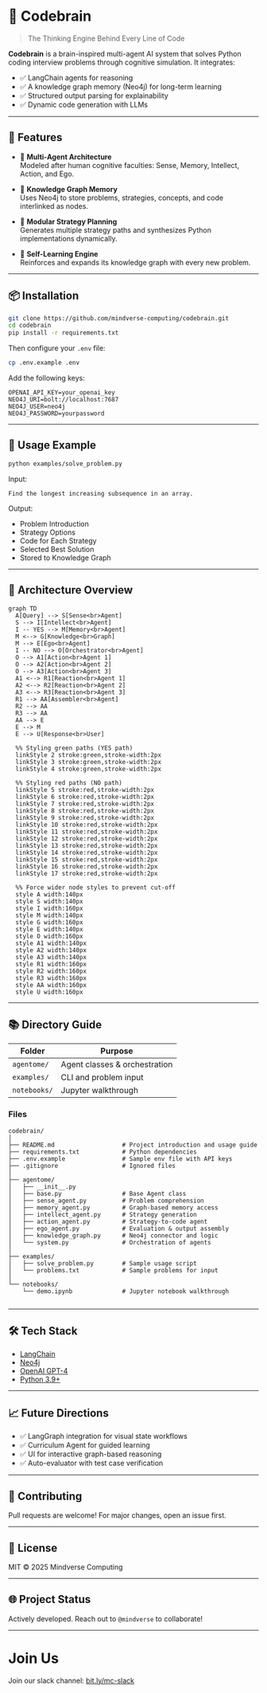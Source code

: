 
# 🧠 Codebrain

> The Thinking Engine Behind Every Line of Code

**Codebrain** is a brain-inspired multi-agent AI system that solves Python coding interview problems through cognitive simulation. It integrates:
- ✅ LangChain agents for reasoning
- ✅ A knowledge graph memory (Neo4j) for long-term learning
- ✅ Structured output parsing for explainability
- ✅ Dynamic code generation with LLMs

---


## 🚀 Features

- 🧠 **Multi-Agent Architecture**  
  Modeled after human cognitive faculties: Sense, Memory, Intellect, Action, and Ego.

- 📘 **Knowledge Graph Memory**  
  Uses Neo4j to store problems, strategies, concepts, and code interlinked as nodes.

- 🧩 **Modular Strategy Planning**  
  Generates multiple strategy paths and synthesizes Python implementations dynamically.

- 🔁 **Self-Learning Engine**  
  Reinforces and expands its knowledge graph with every new problem.

---

## 📦 Installation

```bash
git clone https://github.com/mindverse-computing/codebrain.git
cd codebrain
pip install -r requirements.txt
```

Then configure your `.env` file:

```bash
cp .env.example .env
```

Add the following keys:

```
OPENAI_API_KEY=your_openai_key
NEO4J_URI=bolt://localhost:7687
NEO4J_USER=neo4j
NEO4J_PASSWORD=yourpassword
```

---

## 🧪 Usage Example

```bash
python examples/solve_problem.py
```

Input:
```
Find the longest increasing subsequence in an array.
```

Output:
- Problem Introduction
- Strategy Options
- Code for Each Strategy
- Selected Best Solution
- Stored to Knowledge Graph

---

## 🧠 Architecture Overview

```mermaid
graph TD
  A[Query] --> S[Sense<br>Agent]
  S --> I[Intellect<br>Agent]
  I -- YES --> M[Memory<br>Agent]
  M <--> G[Knowledge<br>Graph]
  M --> E[Ego<br>Agent]
  I -- NO --> O[Orchestrator<br>Agent]
  O --> A1[Action<br>Agent 1]
  O --> A2[Action<br>Agent 2]
  O --> A3[Action<br>Agent 3]
  A1 <--> R1[Reaction<br>Agent 1]
  A2 <--> R2[Reaction<br>Agent 2]
  A3 <--> R3[Reaction<br>Agent 3]
  R1 --> AA[Assembler<br>Agent]
  R2 --> AA
  R3 --> AA
  AA --> E
  E --> M
  E --> U[Response<br>User]

  %% Styling green paths (YES path)
  linkStyle 2 stroke:green,stroke-width:2px      
  linkStyle 3 stroke:green,stroke-width:2px      
  linkStyle 4 stroke:green,stroke-width:2px      

  %% Styling red paths (NO path)
  linkStyle 5 stroke:red,stroke-width:2px       
  linkStyle 6 stroke:red,stroke-width:2px        
  linkStyle 7 stroke:red,stroke-width:2px        
  linkStyle 8 stroke:red,stroke-width:2px        
  linkStyle 9 stroke:red,stroke-width:2px        
  linkStyle 10 stroke:red,stroke-width:2px       
  linkStyle 11 stroke:red,stroke-width:2px       
  linkStyle 12 stroke:red,stroke-width:2px       
  linkStyle 13 stroke:red,stroke-width:2px       
  linkStyle 14 stroke:red,stroke-width:2px       
  linkStyle 15 stroke:red,stroke-width:2px       
  linkStyle 16 stroke:red,stroke-width:2px
  linkStyle 17 stroke:red,stroke-width:2px     

  %% Force wider node styles to prevent cut-off
  style A width:140px
  style S width:140px
  style I width:160px
  style M width:140px
  style G width:160px
  style E width:140px
  style O width:160px
  style A1 width:140px
  style A2 width:140px
  style A3 width:140px
  style R1 width:160px
  style R2 width:160px
  style R3 width:160px
  style AA width:160px
  style U width:160px          
```



---

## 📚 Directory Guide

| Folder       | Purpose                          |
|--------------|----------------------------------|
| `agentome/`  | Agent classes & orchestration    |
| `examples/`  | CLI and problem input            |
| `notebooks/` | Jupyter walkthrough     

### Files

```
codebrain/
│
├── README.md                   # Project introduction and usage guide
├── requirements.txt            # Python dependencies
├── .env.example                # Sample env file with API keys
├── .gitignore                  # Ignored files
│
├── agentome/
│   ├── __init__.py
│   ├── base.py                 # Base Agent class
│   ├── sense_agent.py          # Problem comprehension
│   ├── memory_agent.py         # Graph-based memory access
│   ├── intellect_agent.py      # Strategy generation
│   ├── action_agent.py         # Strategy-to-code agent
│   ├── ego_agent.py            # Evaluation & output assembly
│   ├── knowledge_graph.py      # Neo4j connector and logic
│   └── system.py               # Orchestration of agents
│
├── examples/
│   ├── solve_problem.py        # Sample usage script
│   └── problems.txt            # Sample problems for input
│
└── notebooks/
    └── demo.ipynb              # Jupyter notebook walkthrough


```         

---

## 🛠️ Tech Stack

- [LangChain](https://github.com/hwchase17/langchain)
- [Neo4j](https://neo4j.com/)
- [OpenAI GPT-4](https://platform.openai.com/)
- [Python 3.9+](https://www.python.org/)

---

## 📈 Future Directions

- ✅ LangGraph integration for visual state workflows
- ✅ Curriculum Agent for guided learning
- ✅ UI for interactive graph-based reasoning
- ✅ Auto-evaluator with test case verification

---

## 🤝 Contributing

Pull requests are welcome! For major changes, open an issue first.

---

## 📄 License

MIT © 2025 Mindverse Computing

---

## 🌐 Project Status

Actively developed. Reach out to `@mindverse` to collaborate! 

-------

# Join Us

Join our slack channel: [bit.ly/mc-slack](bit.ly/mc-slack)
